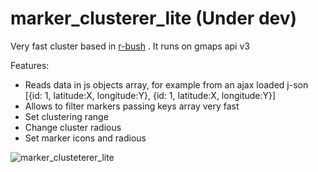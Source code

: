 marker_clusterer_lite (Under dev)
==================

Very fast cluster based in [r-bush](https://github.com/mourner/rbush) . It runs on gmaps api v3

Features:
 * Reads data in js objects array, for example from an ajax loaded j-son [{id: 1, latitude:X, longitude:Y}, {id: 1, latitude:X, longitude:Y}]
 * Allows to filter markers passing keys array very fast
 * Set clustering range
 * Change cluster radious
 * Set marker icons and radious
 

![marker_clusteterer_lite](https://f.cloud.github.com/assets/4938295/2109370/8322af64-8fef-11e3-87e7-9bf72600e211.png)
